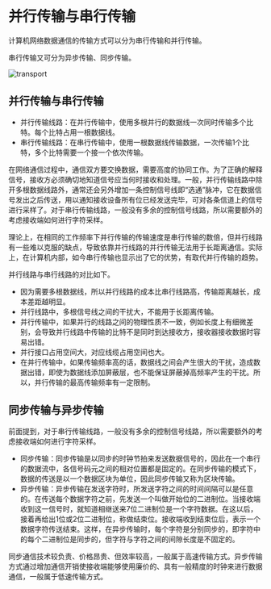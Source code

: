 # 并行传输与串行传输 #

计算机网络数据通信的传输方式可以分为串行传输和并行传输。

串行传输又可分为异步传输、同步传输。

![transport](https://github.com/yixy/image/blob/master/gitbook/transport.png?raw=true)

## 并行传输与串行传输 ##

* 并行传输线路：在并行传输中，使用多根并行的数据线一次同时传输多个比特。每个比特占用一根数据线。
* 串行传输线路：在串行传输中，使用一根数据线传输数据，一次传输1个比特，多个比特需要一个接一个依次传输。

在网络通信过程中，通信双方要交换数据，需要高度的协同工作。为了正确的解释信号，接收方必须确切地知道信号应当何时接收和处理。一般，并行传输线路中除开多根数据线路外，通常还会另外增加一条控制信号线即“选通”脉冲，它在数据信号发出之后传送，用以通知接收设备所有位已经发送完毕，可对各条信道上的信号进行采样了。对于串行传输线路，一般没有多余的控制信号线路，所以需要额外的考虑接收端如何进行字符采样。

理论上，在相同的工作频率下并行传输的传输速度是串行传输的数倍，但并行线路有一些难以克服的缺点，导致依靠并行线路的并行传输无法用于长距离通信。实际上，在计算机内部，如今串行传输也显示出了它的优势，有取代并行传输的趋势。

并行线路与串行线路的对比如下。

* 因为需要多根数据线，所以并行线路的成本比串行线路高，传输距离越长，成本差距越明显。
* 并行线路中，多根信号线之间的干扰大，不能用于长距离传输。
* 并行传输中，如果并行的线路之间的物理性质不一致，例如长度上有细微差别，会导致并行线路中传输的比特不是同时到达接收方，接收器接收数据时容易出错。
* 并行接口占用空间大，对应线缆占用空间也大。
* 在并行传输中，如果传输频率高的话，数据线之间会产生很大的干扰，造成数据出错，即使为数据线添加屏蔽层，也不能保证屏蔽掉高频率产生的干扰。所以，并行传输的最高传输频率有一定限制。

## 同步传输与异步传输 ##

前面提到，对于串行传输线路，一般没有多余的控制信号线路，所以需要额外的考虑接收端如何进行字符采样。

* 同步传输：同步传输是以同步的时钟节拍来发送数据信号的，因此在一个串行的数据流中，各信号码元之间的相对位置都是固定的。在同步传输的模式下，数据的传送是以一个数据区块为单位，因此同步传输又称为区块传输。
* 异步传输：异步传输在发送字符时，所发送字符之间的时间间隔可以是任意的。在传送每个数据字符之前，先发送一个叫做开始位的二进制位。当接收端收到这一信号时，就知道相继送来7位二进制位是一个字符数据。在这以后，接着再给出1位或2位二进制位，称做结束位。接收端收到结束位后，表示一个数据字符传送结束。这样，在异步传输时，每个字符是分别同步的，即字符中的每个二进制位是同步的，但字符与字符之间的间隙长度是不固定的。

同步通信技术较负责、价格昂贵、但效率较高，一般属于高速传输方式。异步传输方式通过增加通信开销使接收端能够使用廉价的、具有一般精度的时钟来进行数据通信，一般属于低速传输方式。
